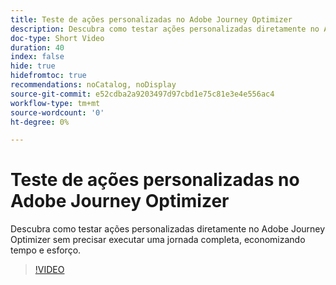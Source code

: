 ```yaml
---
title: Teste de ações personalizadas no Adobe Journey Optimizer
description: Descubra como testar ações personalizadas diretamente no Adobe Journey Optimizer sem precisar executar uma jornada completa, economizando tempo e esforço.
doc-type: Short Video
duration: 40
index: false
hide: true
hidefromtoc: true
recommendations: noCatalog, noDisplay
source-git-commit: e52cdba2a9203497d97cbd1e75c81e3e4e556ac4
workflow-type: tm+mt
source-wordcount: '0'
ht-degree: 0%

---
```



# Teste de ações personalizadas no Adobe Journey Optimizer

Descubra como testar ações personalizadas diretamente no Adobe Journey Optimizer sem precisar executar uma jornada completa, economizando tempo e esforço.

<!-- 62_S522_3442522_39_testing-custom-actions-in-adobe-journey-optimizer -->
>[!VIDEO](https://video.tv.adobe.com/v/3460442/?learn=on&enablevpops=true&captions=por_br)
